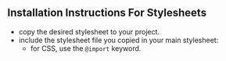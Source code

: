## Installation Instructions For Stylesheets
+ copy the desired stylesheet to your project.
+ include the stylesheet file you copied in your main stylesheet:
  + for CSS, use the `@import` keyword.
